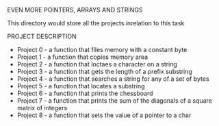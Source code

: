 EVEN MORE POINTERS, ARRAYS AND STRINGS

This directory would store all the projects inrelation to this task

PROJECT DESCRIPTION
* Project 0 - a function that files memory with a constant byte
* Project 1 - a function that copies memory area
* Project 2 - a function that loctaes a character on a string
* Project 3 - a function that gets the length of a prefix substring
* Project 4 - a function that searches a string for any of a set of bytes
* Project 5 - a function that locates a substring
* Project 6 - a function that prints the chessboard
* Project 7 - a function that prints the sum of the diagonals of a square matrix of integers
* Project 8 - a function that sets the value of a pointer to a char
